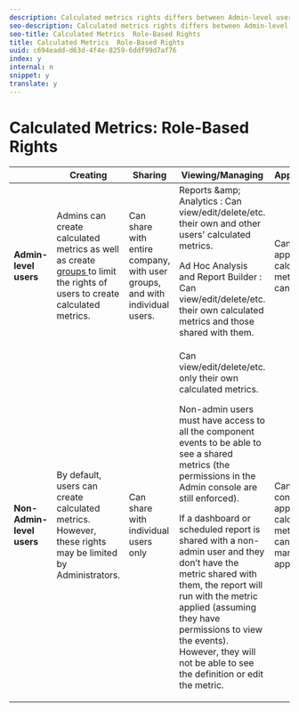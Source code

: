 ```yaml
---
description: Calculated metrics rights differs between Admin-level users and non-Admins.
seo-description: Calculated metrics rights differs between Admin-level users and non-Admins.
seo-title: Calculated Metrics  Role-Based Rights
title: Calculated Metrics  Role-Based Rights
uuid: c694eadd-d63d-4f4e-8259-6ddf99d7af76
index: y
internal: n
snippet: y
translate: y
---
```


# Calculated Metrics: Role-Based Rights


<table id="table_13F72FD90C964B86BD4B51E6F51ED292"> 
 <thead> 
  <tr> 
   <th colname="col1" class="entry"> </th> 
   <th colname="col02" class="entry"> Creating </th> 
   <th colname="col2" class="entry"> Sharing </th> 
   <th colname="col3" class="entry"> Viewing/Managing </th> 
   <th colname="col4" class="entry"> Approving </th> 
   <th colname="col5" class="entry"> Applying </th> 
  </tr> 
 </thead>
 <tbody> 
  <tr> 
   <td colname="col1"> <b>Admin-level users</b> </td> 
   <td colname="col02"> Admins can create calculated metrics as well as create <a href="https://marketing.adobe.com/resources/help/en_US/reference/groups.html" format="https" scope="external"> groups </a> to limit the rights of users to create calculated metrics. </td> 
   <td colname="col2"> Can share with entire company, with user groups, and with individual users. </td> 
   <td colname="col3"> <span class="keyword"> Reports &amp;amp; Analytics </span>: Can view/edit/delete/etc. their own and other users' calculated metrics. <p> <span class="keyword"> Ad Hoc Analysis </span> and <span class="keyword"> Report Builder </span>: Can view/edit/delete/etc. their own calculated metrics and those shared with them. </p> </td> 
   <td colname="col4"> Can approve calculated metrics as canonical. </td> 
   <td colname="col5"> Can apply any calculated metrics across the whole organization. </td> 
  </tr> 
  <tr> 
   <td colname="col1"> <b>Non-Admin-level users</b> </td> 
   <td colname="col02"> By default, users can create calculated metrics. However, these rights may be limited by Administrators. </td> 
   <td colname="col2"> Can share with individual users only </td> 
   <td colname="col3"> Can view/edit/delete/etc. only their own calculated metrics. <p>Non-admin users must have access to all the component events to be able to see a shared metrics (the permissions in the Admin console are still enforced). </p> <p>If a dashboard or scheduled report is shared with a non-admin user and they don’t have the metric shared with them, the report will run with the metric applied (assuming they have permissions to view the events). However, they will not be able to see the definition or edit the metric. </p> </td> 
   <td colname="col4"> Can only consume approved calculated metrics; cannot mark as approved. </td> 
   <td colname="col5"> Can apply their own calculated metrics and segments that have been shared with them. </td> 
  </tr> 
 </tbody> 
</table>

